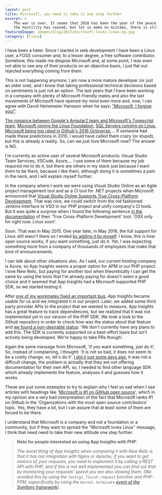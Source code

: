```yaml
---
layout: post
title: Microsoft, you need to take it one step further
excerpt: >
    The war is over. It seems that 2016 has been the year of the peace deal between Microsoft and the FOSS community, 
    the hostility has ceased, but let us make no mistake, there is still a long way to go.
featuredImage: images/blog/2017/microsoft-loves-linux-og.jpg
category: [linux]
---
```


I have been a hater. Since I started in web development I have been a Linux user, a FOSS consumer and, to a lesser degree,
a free software contributor. Somehow, this made me despise Microsoft and, at some point, I was even not able to see
any of their products on an objective basis, I just flat out rejected everything coming from them.

This is not happening anymore, I am now a more mature developer (or just an older one), and I know that taking professional
technical decisions based on sentiments is just not an option. The last years that I have been working in a company with plenty
of Microsoft-friendly mates and also the last movements of Microsoft have opened my mind even more and, now, I can agree with
David Heinemeier Hansson when he says: ["Microsoft, I forgive you!"][1].

[The romance between Google's Angular2 team and Microsoft's Typescript team][2], [Microsoft joining the Linux Foundation][3],
[SQL Servers running on Linux][4], [Microsoft being top rated in Github's 2016 Octoverse][5],... If someone had made
these predictions in 2010, I would have called them crazy (or stupid), but this is already a reality. So, can we just love
Microsoft now? The answer is NO.

I'm currently an active user of several Microsoft products: Visual Studio Team Services, VSCode, Azure,... I use some of them
because my job required me to do it, but there are others in my stack just because I want them to be there, because I like them,
although doing it is sometimes a pain in the neck, and I will explain myself further:

In the company where I work we were using Visual Studio Online as an Agile project management tool and as a CI tool for .NET projects when
Microsoft announced that [Visual Studio Online Supports True Cross-Platform Development][6]. That was nice, we could
switch from the old fashioned Jenkins interface to VSO in our PHP project and unify company's CI tools. But it was quite a surprise
when I found the following sentence [in the documentation][7] of their 'True Cross-Platform Development' tool:
'OSX only for right now. Linux soon'.

Soon. That was in May 2015. One year later, in May 2016, the full support for Linux still wasn't there so I ended [by
adding it by myself][8]. I know, this is how open source works, if you want something, just do it. Yet, I was
expecting something more from a company of thousands of employees that make that kind of announcements.

I can talk about other situations also. As I said, our current hosting company is Azure, so App Insights seems a proper option for
APM in our PHP project. I love New Relic, but paying for another tool when theoretically I can get the same by using the tools
that I'm already paying for doesn't seem a good choice and it seemed that App Insights had a Microsoft supported PHP SDK, so we
started testing it.

After [one of my workmates fixed an important bug][11], App Insights became usable for us and we integrated it in our project.
Later, we added some third party provider APIs to the project that we wanted to measure, App Insights has a great feature
to track dependencies, but we realized that it was not implemented yet in our version of the PHP SDK. We took a look to the Github
repository in order to check how was the status about that feature and [we found a non-desirable status][12]: 'We don't currently have any plans to
add this. The SDK is currently supported on a best-effort basis but isn't actively being developed. We're happy to take PRs though'.

Again the same message from Microsoft, 'if you want something, just do it'. So, instead of complaining, I thought: 'It is not so bad,
it does not seem to be a costly change, so, let's do it'. [I did it just some days ago][13], it was not a difficult change, the problem is actually
that they are not offering documentation for their own API, so, I needed to find other language SDK which already implements the feature,
analyses it and guesses how it works.

These are just some examples to try to explain why I feel so sad when I see articles with headings like
'[Microsoft is #1 on GitHub open source][14]', which in my opinion are a very bad interpretation of the fact that Microsoft ranks
\#1 on Github in the 'Organizations with the most open source contributors' topic. Yes, they have a lot, but I can assure
that at least some of them are forced to be there.

I understand that Microsoft is a company and not a foundation or a community, but if they want to spread the "Microsoft loves Linux" message,
I think that need need to take their new attitude one step further.

> **Note for people interested on using App Insigths with PHP**:
>
> *The worst thing of App Insigths when comparing it with New Relic is that it has not integration with Nginx or Apache, if you
> want to get metrics of your requests, you need to implement it by calling a REST API with PHP, and if this is not well
> implemented you can find out that by monitoring your requests' speed you are also slowing them. (We avoided this by using
> the `fastcgi_finish_request` function and PHP-FPM, especifically by using the `kernel.terminate` [event of the Symfony framework][10]).*

[1]: https://m.signalvnoise.com/microsoft-i-forgive-you-2fb6d6061a2c#.qedz7idke
[2]: https://techcrunch.com/2015/03/05/microsoft-and-google-collaborate-on-typescript-hell-has-not-frozen-over-yet/
[3]: http://open.microsoft.com/2016/11/17/microsoft-joins-linux-foundation/
[4]: https://www.microsoft.com/en-us/sql-server/sql-server-vnext-including-linux
[5]: https://octoverse.github.com/
[6]: https://blogs.msdn.microsoft.com/visualstudioalm/2015/06/05/visual-studio-online-supports-true-cross-platform-development/
[7]: https://github.com/Microsoft/vso-agent/blob/master/docs/service.md
[8]: https://github.com/bryanmacfarlane/svcinstall/pull/3
[9]: https://docs.microsoft.com/en-us/azure/application-insights/app-insights-platforms
[10]: http://symfony.com/doc/current/components/http_kernel.html#the-kernel-terminate-event
[11]: https://github.com/Microsoft/ApplicationInsights-PHP/pull/13
[12]: https://github.com/Microsoft/ApplicationInsights-PHP/issues/18
[13]: https://github.com/Microsoft/ApplicationInsights-PHP/pull/24
[14]: http://www.businessinsider.com/microsoft-github-open-source-2016-9
